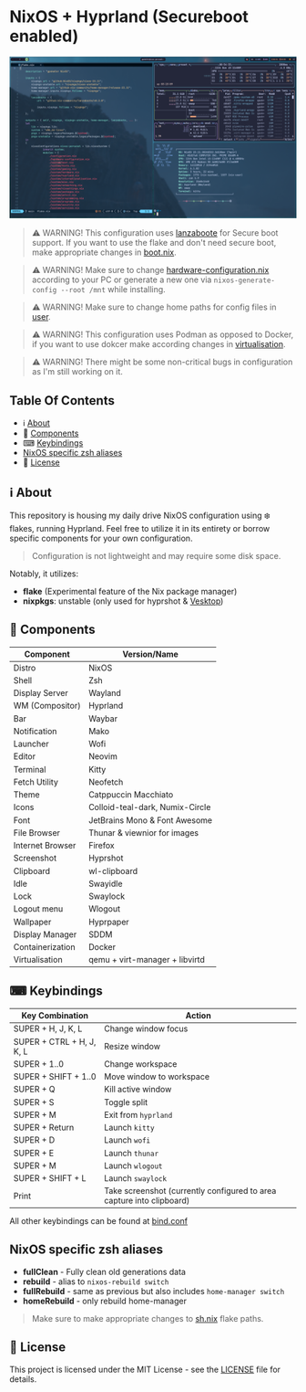# NixOS + Hyprland (Secureboot enabled)

![Hyprland screenshot](./images/2024-03-25-005430_hyprshot.png)

> ⚠ WARNING! This configuration uses [lanzaboote](https://github.com/nix-community/lanzaboote) for Secure boot support. If you want to use the flake and don't need secure boot, make appropriate changes in [boot.nix](./system/boot.nix).

> ⚠ WARNING! Make sure to change [hardware-configuration.nix](./hardware-configuration.nix) according to your PC or generate a new one via `nixos-generate-config --root /mnt` while installing.

> ⚠ WARNING! Make sure to change home paths for config files in [user](./user/config).

> ⚠ WARNING! This configuration uses Podman as opposed to Docker, if you want to use dokcer make according changes in [virtualisation](./system/modules/virtualisation.nix).

> ⚠ WARNING! There might be some non-critical bugs in configuration as I'm still working on it.

## Table Of Contents

- ℹ [About](#-about)
- 🔧 [Components](#-components)
- ⌨ [Keybindings](#-keybindings)
- [NixOS specific zsh aliases](#-nixos-specific-zsh-aliases)
- 📖 [License](#-license)

## ℹ About

This repository is housing my daily drive NixOS configuration using ❄️ flakes, running Hyprland. Feel free to utilize it in its entirety or borrow specific components for your own configuration.

> Configuration is not lightweight and may require some disk space.

Notably, it utilizes:

- **flake** (Experimental feature of the Nix package manager)
- **nixpkgs**: unstable (only used for hyprshot & [Vesktop](https://github.com/Vencord/Vesktop))

## 🔧 Components

| Component        | Version/Name                    |
| ---------------- | ------------------------------- |
| Distro           | NixOS                           |
| Shell            | Zsh                             |
| Display Server   | Wayland                         |
| WM (Compositor)  | Hyprland                        |
| Bar              | Waybar                          |
| Notification     | Mako                            |
| Launcher         | Wofi                            |
| Editor           | Neovim                          |
| Terminal         | Kitty                           |
| Fetch Utility    | Neofetch                        |
| Theme            | Catppuccin Macchiato            |
| Icons            | Colloid-teal-dark, Numix-Circle |
| Font             | JetBrains Mono & Font Awesome   |
| File Browser     | Thunar & viewnior for images    |
| Internet Browser | Firefox                         |
| Screenshot       | Hyprshot                        |
| Clipboard        | wl-clipboard                    |
| Idle             | Swayidle                        |
| Lock             | Swaylock                        |
| Logout menu      | Wlogout                         |
| Wallpaper        | Hyprpaper                       |
| Display Manager  | SDDM                            |
| Containerization | Docker                          |
| Virtualisation   | qemu + virt-manager + libvirtd  |

## ⌨ Keybindings

| Key Combination           | Action                                                                |
| ------------------------- | --------------------------------------------------------------------- |
| SUPER + H, J, K, L        | Change window focus                                                   |
| SUPER + CTRL + H, J, K, L | Resize window                                                         |
| SUPER + 1..0              | Change workspace                                                      |
| SUPER + SHIFT + 1..0      | Move window to workspace                                              |
| SUPER + Q                 | Kill active window                                                    |
| SUPER + S                 | Toggle split                                                          |
| SUPER + M                 | Exit from `hyprland`                                                  |
| SUPER + Return            | Launch `kitty`                                                        |
| SUPER + D                 | Launch `wofi`                                                         |
| SUPER + E                 | Launch `thunar`                                                       |
| SUPER + M                 | Launch `wlogout`                                                      |
| SUPER + SHIFT + L         | Launch `swaylock`                                                     |
| Print                     | Take screenshot (currently configured to area capture into clipboard) |

All other keybindings can be found at [bind.conf](./user/config/hypr/bind.conf)

## NixOS specific zsh aliases

- **fullClean** - Fully clean old generations data
- **rebuild** - alias to `nixos-rebuild switch`
- **fullRebuild** - same as previous but also includes `home-manager switch`
- **homeRebuild** - only rebuild home-manager

> Make sure to make appropriate changes to [sh.nix](./user/sh.nix) flake paths.

## 📖 License

This project is licensed under the MIT License - see the [LICENSE](LICENSE) file for details.
